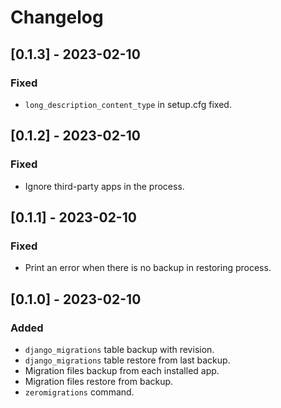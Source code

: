 # Changelog

## [0.1.3] - 2023-02-10
### Fixed
- `long_description_content_type` in setup.cfg fixed.


## [0.1.2] - 2023-02-10
### Fixed
- Ignore third-party apps in the process.


## [0.1.1] - 2023-02-10
### Fixed
- Print an error when there is no backup in restoring process.


## [0.1.0] - 2023-02-10
### Added
- `django_migrations` table backup with revision.
- `django_migrations` table restore from last backup.
- Migration files backup from each installed app.
- Migration files restore from backup.
- `zeromigrations` command.
